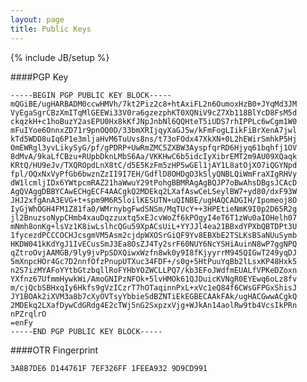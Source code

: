 ```yaml
---
layout: page
title: Public Keys 
---
```

{% include JB/setup %}

####PGP Key

    -----BEGIN PGP PUBLIC KEY BLOCK-----
    mQGiBE/ugHARBADM0ccwHMVh/7kt2Piz2c8+htAxiFL2n6OumoxHzB0+JYqMd3JM
    VyEgaSgrCBzXmITqMlGEEWi33V0ra6gzezphKT0XQNiV9cZ7Xb118BlYcD8FsM5d
    ckqzkH+c1hoBuzY2asEPU0Hx8kKfJNpJnbNl6QQHteT5iUDS7rhIPPLc6wCgm1W0
    mFuIYoe6OnnxZD71r9pnOQ0D/33bmXRIjqyXaGJ5w/kFmFogLIikFiBrXenA7jwl
    kTd5WDD8uIq6P1e3mljaHvM6TuUvs8ns/t73oFOdx47XkXN+0L2hEWirSmhkP5Hj
    OmEWRgl3yvLikySyG/pf/gPDRP+UwRmZMC5ZXBW3AyspfqrRD6Hjyq61bqhfj1OV
    8dMvA/9kaLfCBzu+RUpbDknLMbS6Aa/VKKHwC6b5idcIyXibrEMT2m9AU09XQaqk
    KRtQ/HU9eJv/TXQROpdLnX8tC/d5E5KzFm5zHP5wGEl1jAY1L8atOjXO7iQGYNpd
    fpl/OQxNxVyPfGb6bwznZzII9I7EH/GdflD8OHDgO3kSlyQNBLQiWmFraXIgRHVy
    dW1lcmljIDx6YWtpcmRAZ21haWwuY29tPohgBBMRAgAgBQJP7oBwAhsDBgsJCAcD
    AgQVAggDBBYCAwECHgECF4AACgkQ2MDEkq2LXafAswCeLSeylBW7+yd80/dxF93W
    JHJ2xfgAnA3EVG+t+spm9M6R5loilKESUTN+uQINBE/ugHAQCADGIH/Ipomeoj8O
    IyGjWhOGH4FM1Z81fa0/WMrnybgFwdSNSm/MqTUcY++3HPEtieNmK9I0p2D65R2g
    jl2BnuzsoNypCHmb4xauDqzzuxtq5xEJcvWoZf6kPOgyI4eT6T1zWu0aIOHelh07
    mNmh8onKg+lsVz1K8iwLslhcQGu59XpACsUiL+YYJJl4ea21BBxdYPXbQBTDPt3U
    1fycezdPCCCOCHJcsgmVM5Asm2cjdpWXOSrGiQF9Yv8EBXbE2TSLKsBSaNUuSymb
    HKDW041kKdYgJ1IvECusSmJ3Ea8OsZJ4Ty2srF60NUY6NcYSHiAuinN8wP7ggNPQ
    qZtroOvjAAMGB/9ly9jvPpSDXQiwxWzfn8wk0y9I8fKjyyrrM945QIGwT249yqDJ
    5mXnpcHOr4Gc7D2nnfOfzPnupUTXuc34FDF+/s0g+5HtPuuYqBb2lLsxKP48Hxk5
    n2S7izMYAFoYYtbGtzbqllRoFYHbYOZWCLLPQ7/kb3EFoJWdfmEUALfVPKeDZoxn
    YXfnz67UfmmHywkWi/AmoGNIPzNFOk+5lvHMOk61QJDuicKVNgR0EYEwq6oLz8fv
    m/cjQcbSBHxqIy6Hkfs9gVzICzrT7hOTaqinnPxL+xVc1eQ84f6CWsGFPGxShisJ
    JY1BOAk2iXVM3a8b7cXyOVTsyYbbieSdBZNTiEkEGBECAAkFAk/ugHACGwwACgkQ
    2MDEkq2LXafDywCdGRdg4E2cTWj5nG2SxpzxVjg+WJkAn14aolRw9tb4VcsIkPRn
    nPZrqlrO
    =enFy
    -----END PGP PUBLIC KEY BLOCK-----

  
####OTR Fingerprint

    3A8B7DE6 D144761F 7EF326FF 1FEEA932 9D9CD991
